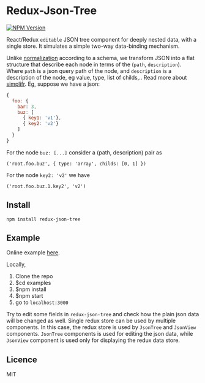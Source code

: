 # Redux-Json-Tree

[![NPM Version](http://img.shields.io/npm/v/redux-json-tree.svg?style=flat)](https://www.npmjs.org/package/redux-json-tree)

React/Redux `editable` JSON tree component for deeply nested data, with a single store. It simulates a simple two-way data-binding mechanism. 

Unlike [normalization](https://github.com/gaearon/normalizr) according to a schema, we transform JSON into a flat structure that describe each node in terms of the (`path`, `description`). 
Where `path` is a json query path of the node, and `description` is a description of the node, eg value, type, list of childs,.. Read more about [simplifr](https://github.com/krispo/simplifr).
Eg, suppose we have a json:
```js
{
  foo: {
    bar: 3,
    buz: [
      { key1: 'v1'},
      { key2: 'v2'}
    ]
  }
}
```
For the node `buz: [...]` consider a (path, description) pair as

    ('root.foo.buz', { type: 'array', childs: [0, 1] })
 
For the node `key2: 'v2'` we have 

    ('root.foo.buz.1.key2', 'v2')

## Install

    npm install redux-json-tree

## Example
Online example [here](http://krispo.github.io/redux-json-tree/).

Locally,

1. Clone the repo
2. $cd examples
3. $npm install
4. $npm start
5. go to `localhost:3000` 

Try to edit some fields in `redux-json-tree` and check how the plain json data will be changed as well.
Single redux store can be used by multiple components. 
In this case, the redux store is used by `JsonTree` and `JsonView` components. 
`JsonTree` components is used for editing the json data, while `JsonView` component is used only for displaying the redux data store.

## Licence
MIT